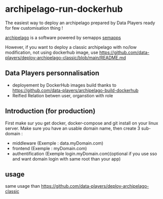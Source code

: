 # archipelago-run-dockerhub

The easiest way to deploy an archipelago prepared by Data Players ready for few customisation thing !

[archipelago](https://github.com/assemblee-virtuelle/archipelago) is a software powered by semapps [semapps](https://github.com/assemblee-virtuelle/semapps)

However, if you want to deploy a classic archipelago with no/low modification, not using dockerhub image, use https://github.com/data-players/deploy-archipelago-classic/blob/main/README.md

## Data Players personnalisation

- deployement by DockerHub images build thanks to https://github.com/data-players/archipelago-build-dockerhub
- Reified Relation betwen user, organstion with role

## Introduction (for production)

First make sur you get docker, docker-compose and git install on your linux server.
Make sure you have an usable domain name, then create 3 sub-domain :
- middleware (Exemple : data.myDomain.com)
- frontend (Exemple : myDomain.com)
- authentification (Exemple login.myDomain.com)(optional if you use sso and want domain login with same root than your app)

## usage
same usage than https://github.com/data-players/deploy-archipelago-classic
